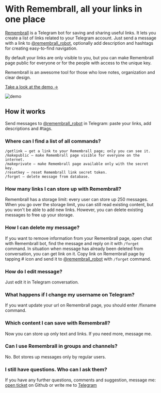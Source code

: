 # With Remembrall, all your links in one place

[Remembrall](https://remembrall.app) is a Telegram bot for saving and sharing useful links. It lets you create a list of links related to your Telegram account. Just send a message with a link to [@remembrall_robot](https://t.me/remembrall_robot), optionally add description and hashtags for creating easy-to-find navigation.

By default your links are only visible to you, but you can make Remembrall page public for everyone or for the people with access to the unique key.

Remembrall is an awesome tool for those who love notes, organization and clear design.

[Take a look at the demo →](https://remembrall.app/lukin)

![demo](https://user-images.githubusercontent.com/454185/67796573-dc615600-fab2-11e9-9ddb-5c6b40ef73f3.png)


## How it works

Send messages to [@remembrall_robot](https://t.me/remembrall_robot) in Telegram: paste your links, add descriptions and #tags.

### Where can I find a list of all commands?

```
/getlink — get a link to your Remembrall page; only you can see it.
/makepublic — make Remembrall page visible for everyone on the internet.
/makeprivate — make Remembrall page available only with the secret key.
/resetkey — reset Remembrall link secret token.
/forget — delete message from database.
```

### How many links I can store up with Remembrall?

Remembrall has a storage limit: every user can store up 250 messages. When you go over the storage limit, you can still read existing content, but you won't be able to add new links. However, you can delete existing messages to free up your storage.

### How I can delete my message?

If you want to remove information from your Remembrall page, open chat with Remembrall bot, find the message and reply on it with `/forget` command. In situation when message has already been deleted from conversation, you can get link on it. Copy link on Remembrall page by tapping # icon and send it to [@remembrall_robot](https://t.me/remembrall_robot) with `/forget` command.

### How do I edit message?

Just edit it in Telegram conversation.

### What happens if I change my username on Telegram?

If you want update your url on Remembrall page, you should enter /fixname command.

### Which content I can save with Remembrall?

Now you can store up only text and links. If you need more, message me.

### Can I use Remembrall in groups and channels?

No. Bot stores up messages only by regular users.

### I still have questions. Who can I ask them?
If you have any further questions, comments and suggestion, message me: [open ticket](https://github.com/antonlukin/remembrall/issues/new) on Github or write me to [Telegram](https://t.me/lukin)
